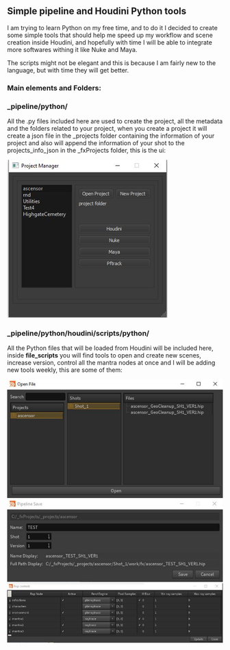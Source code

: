 ## Simple pipeline and Houdini Python tools
I am trying to learn Python on my free time, and to do it I decided to 
create some simple tools that should help me speed up my workflow and
scene creation inside Houdini, and hopefully with time I will be able to
integrate more softwares withing it like Nuke and Maya.

The scripts might not be elegant and this is because I am fairly new to the 
language, but with time they will get better.

### Main elements and Folders:


### _pipeline/python/

All the .py files included here are used to create the project, all the metadata
and the folders related to your project, when you create a project it will create
a json file in the _projects folder containing the information of your project
and also will append the information of your shot to the projects_info_json in 
the _fxProjects folder, this is the ui:

![](images/project_manager.JPG)

### _pipeline/python/houdini/scripts/python/

All the Python files that will be loaded from Houdini will be included here, inside **file_scripts**
you will find tools to open and create new scenes, increase version, control all the mantra nodes at once
and I will be adding new tools weekly, this are some of them:

![](images/OpenDialog.JPG)
![](images/Save_dialog.jpg)
![](images/Rop_controls.JPG)



